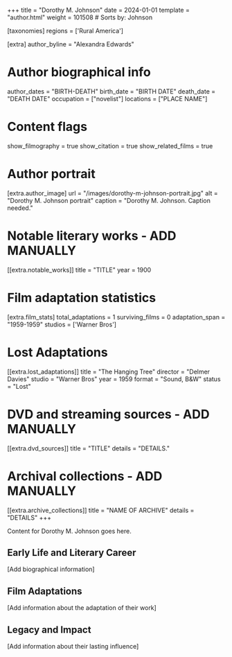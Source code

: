 +++
title = "Dorothy M. Johnson"
date = 2024-01-01
template = "author.html"
weight = 101508  # Sorts by: Johnson

[taxonomies]
regions = ['Rural America']

[extra]
author_byline = "Alexandra Edwards"

# Author biographical info
author_dates = "BIRTH-DEATH"
birth_date = "BIRTH DATE"
death_date = "DEATH DATE"
occupation = ["novelist"]
locations = ["PLACE NAME"]

# Content flags
show_filmography = true
show_citation = true
show_related_films = true

# Author portrait
[extra.author_image]
url = "/images/dorothy-m-johnson-portrait.jpg"
alt = "Dorothy M. Johnson portrait"
caption = "Dorothy M. Johnson. Caption needed."

# Notable literary works - ADD MANUALLY
[[extra.notable_works]]
title = "TITLE"
year = 1900

# Film adaptation statistics
[extra.film_stats]
total_adaptations = 1
surviving_films = 0
adaptation_span = "1959-1959"
studios = ['Warner Bros']
# Lost Adaptations
[[extra.lost_adaptations]]
title = "The Hanging Tree"
director = "Delmer Davies"
studio = "Warner Bros"
year = 1959
format = "Sound, B&W"
status = "Lost"


# DVD and streaming sources - ADD MANUALLY
[[extra.dvd_sources]]
title = "TITLE"
details = "DETAILS."

# Archival collections - ADD MANUALLY
[[extra.archive_collections]]
title = "NAME OF ARCHIVE"
details = "DETAILS"
+++

Content for Dorothy M. Johnson goes here. 

## Early Life and Literary Career

[Add biographical information]

## Film Adaptations

[Add information about the adaptation of their work]

## Legacy and Impact

[Add information about their lasting influence]
